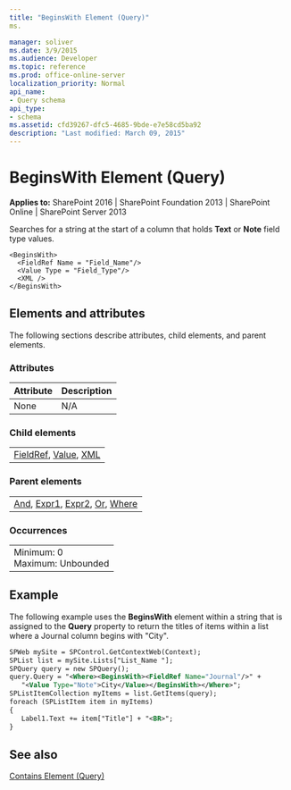 ```yaml
---
title: "BeginsWith Element (Query)"
ms.

manager: soliver
ms.date: 3/9/2015
ms.audience: Developer
ms.topic: reference
ms.prod: office-online-server
localization_priority: Normal
api_name:
- Query schema
api_type:
- schema
ms.assetid: cfd39267-dfc5-4685-9bde-e7e58cd5ba92
description: "Last modified: March 09, 2015"
---
```


# BeginsWith Element (Query)

 
  
 **Applies to:** SharePoint 2016 | SharePoint Foundation 2013 | SharePoint Online | SharePoint Server 2013
  
Searches for a string at the start of a column that holds **Text** or **Note** field type values. 
  
```
<BeginsWith>
  <FieldRef Name = "Field_Name"/>
  <Value Type = "Field_Type"/>
  <XML />
</BeginsWith>
```

## Elements and attributes

The following sections describe attributes, child elements, and parent elements.

### Attributes

|**Attribute**|**Description**|
|:-----|:-----|
|None  <br/> |N/A  <br/> |
   
### Child elements

||
|:-----|
|[FieldRef](fieldref-element-query.md), [Value](value-element-query.md), [XML](xml-element.md)|
   
### Parent elements

||
|:-----|
|[And](and-element-query.md), [Expr1](expr1-element-view.md), [Expr2](expr2-element-view.md), [Or](or-element-query.md), [Where](where-element-query.md)|
   
### Occurrences

||
|:-----|
|Minimum: 0  <br/> Maximum: Unbounded  <br/> |
   
## Example

The following example uses the **BeginsWith** element within a string that is assigned to the **Query** property to return the titles of items within a list where a Journal column begins with "City". 
  
```XML
SPWeb mySite = SPControl.GetContextWeb(Context);
SPList list = mySite.Lists["List_Name "];
SPQuery query = new SPQuery();
query.Query = "<Where><BeginsWith><FieldRef Name="Journal"/>" + 
   "<Value Type="Note">City</Value></BeginsWith></Where>";
SPListItemCollection myItems = list.GetItems(query);
foreach (SPListItem item in myItems)
{
   Label1.Text += item["Title"] + "<BR>";
}
```

## See also



[Contains Element (Query)](contains-element-query.md)

